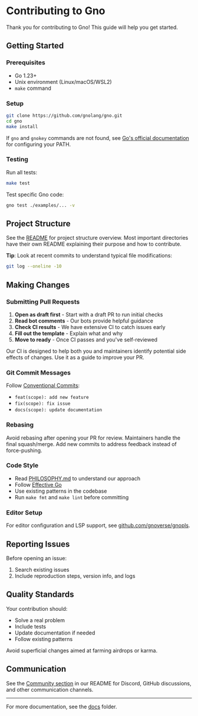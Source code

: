 # Contributing to Gno

Thank you for contributing to Gno! This guide will help you get started.

## Getting Started

### Prerequisites

- Go 1.23+
- Unix environment (Linux/macOS/WSL2)
- `make` command

### Setup

```bash
git clone https://github.com/gnolang/gno.git
cd gno
make install
```

If `gno` and `gnokey` commands are not found, see [Go's official
documentation](https://go.dev/doc/tutorial/compile-install) for configuring your
PATH.

### Testing

Run all tests:
```bash
make test
```

Test specific Gno code:
```bash
gno test ./examples/... -v
```

## Project Structure

See the [README](./README.md) for project structure overview. Most important
directories have their own README explaining their purpose and how to
contribute.

**Tip**: Look at recent commits to understand typical file modifications:
```bash
git log --oneline -10
```

## Making Changes

### Submitting Pull Requests

1. **Open as draft first** - Start with a draft PR to run initial checks
2. **Read bot comments** - Our bots provide helpful guidance
3. **Check CI results** - We have extensive CI to catch issues early
4. **Fill out the template** - Explain what and why
5. **Move to ready** - Once CI passes and you've self-reviewed

Our CI is designed to help both you and maintainers identify potential side
effects of changes. Use it as a guide to improve your PR.

### Git Commit Messages

Follow [Conventional Commits](https://www.conventionalcommits.org/):
- `feat(scope): add new feature`
- `fix(scope): fix issue`
- `docs(scope): update documentation`

### Rebasing

Avoid rebasing after opening your PR for review. Maintainers handle the final
squash/merge. Add new commits to address feedback instead of force-pushing.

### Code Style

- Read [PHILOSOPHY.md](./PHILOSOPHY.md) to understand our approach
- Follow [Effective Go](https://go.dev/doc/effective_go)
- Use existing patterns in the codebase
- Run `make fmt` and `make lint` before committing

### Editor Setup

For editor configuration and LSP support, see
[github.com/gnoverse/gnopls](https://github.com/gnoverse/gnopls).

## Reporting Issues

Before opening an issue:
1. Search existing issues
2. Include reproduction steps, version info, and logs

## Quality Standards

Your contribution should:
- Solve a real problem
- Include tests
- Update documentation if needed
- Follow existing patterns

Avoid superficial changes aimed at farming airdrops or karma.

## Communication

See the [Community section](./README.md#community) in our README for Discord,
GitHub discussions, and other communication channels.

---

For more documentation, see the [docs](./docs/) folder.
